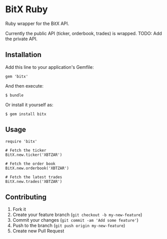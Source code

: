 # BitX Ruby

Ruby wrapper for the BitX API.

Currently the public API (ticker, orderbook, trades) is wrapped.
TODO: Add the private API.

## Installation

Add this line to your application's Gemfile:

    gem 'bitx'

And then execute:

    $ bundle

Or install it yourself as:

    $ gem install bitx

## Usage

```
require 'bitx'

# Fetch the ticker
BitX.new.ticker('XBTZAR')

# Fetch the order book
BitX.new.orderbook('XBTZAR')

# Fetch the latest trades
BitX.new.trades('XBTZAR')
```

## Contributing

1. Fork it
2. Create your feature branch (`git checkout -b my-new-feature`)
3. Commit your changes (`git commit -am 'Add some feature'`)
4. Push to the branch (`git push origin my-new-feature`)
5. Create new Pull Request
